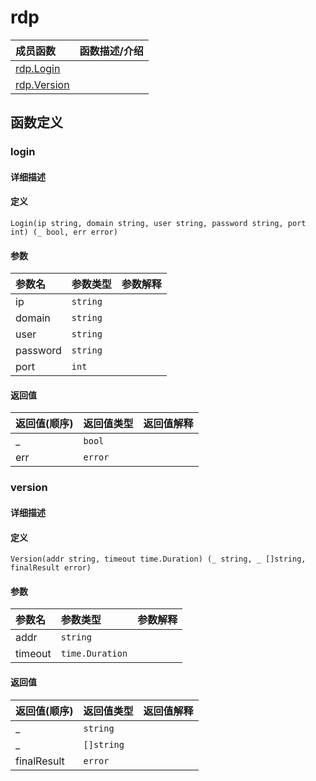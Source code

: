# rdp

|成员函数|函数描述/介绍|
|:------|:--------|
| [rdp.Login](#login) ||
| [rdp.Version](#version) ||


## 函数定义
### login

#### 详细描述


#### 定义

`Login(ip string, domain string, user string, password string, port int) (_ bool, err error)`

#### 参数
|参数名|参数类型|参数解释|
|:-----------|:---------- |:-----------|
| ip | `string` |   |
| domain | `string` |   |
| user | `string` |   |
| password | `string` |   |
| port | `int` |   |

#### 返回值
|返回值(顺序)|返回值类型|返回值解释|
|:-----------|:---------- |:-----------|
| _ | `bool` |   |
| err | `error` |   |


### version

#### 详细描述


#### 定义

`Version(addr string, timeout time.Duration) (_ string, _ []string, finalResult error)`

#### 参数
|参数名|参数类型|参数解释|
|:-----------|:---------- |:-----------|
| addr | `string` |   |
| timeout | `time.Duration` |   |

#### 返回值
|返回值(顺序)|返回值类型|返回值解释|
|:-----------|:---------- |:-----------|
| _ | `string` |   |
| _ | `[]string` |   |
| finalResult | `error` |   |


